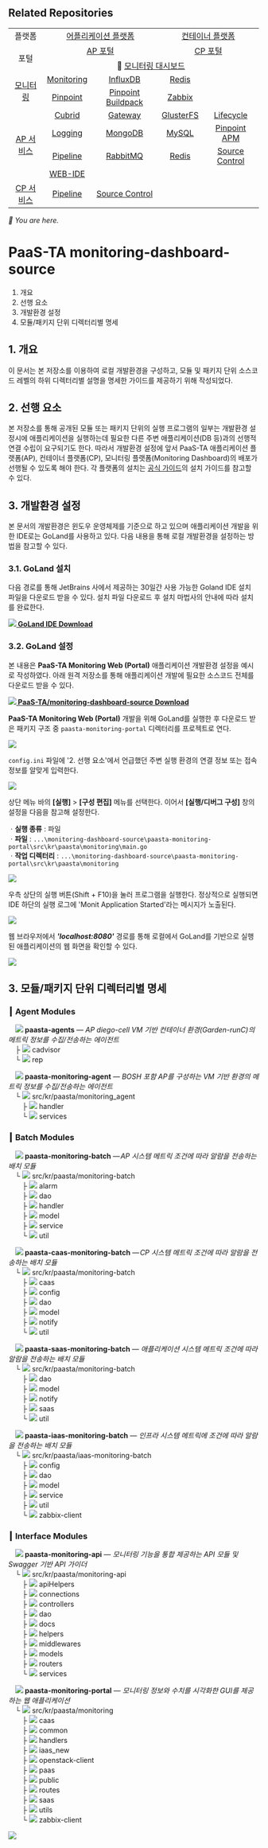## Related Repositories
<table>
  <tr>
    <td colspan=2 align=center>플랫폼</td>
    <td colspan=2 align=center><a href="https://github.com/PaaS-TA/paasta-deployment">어플리케이션 플랫폼</a></td>
    <td colspan=2 align=center><a href="https://github.com/PaaS-TA/paas-ta-container-platform">컨테이너 플랫폼</a></td>
  </tr>
  <tr>
    <td colspan=2 rowspan=2 align=center>포털</td>
    <td colspan=2 align=center><a href="https://github.com/PaaS-TA/portal-deployment">AP 포털</a></td>
    <td colspan=2 align=center><a href="https://github.com/PaaS-TA/container-platform-portal-release">CP 포털</a></td>
  </tr>
  <tr align=center>
    <td colspan=4>🚩 <a href="https://github.com/PaaS-TA/monitoring-dashboard-source">모니터링 대시보드</a></td>
  </tr>
  <tr align=center>
    <td rowspan=2 colspan=2><a href="https://github.com/PaaS-TA/monitoring-deployment">모니터링</a></td>
    <td><a href="https://github.com/PaaS-TA/monitoring-dashboard-release">Monitoring</a></td>
    <td><a href="https://github.com/PaaS-TA/monitoring-influxdb-release">InfluxDB</a></td>
    <td><a href="https://github.com/PaaS-TA/monitoring-redis-release">Redis</a></td>
    <td></td>
  </tr>
  <tr align=center>
    <td><a href="https://github.com/PaaS-TA/monitoring-pinpoint-release">Pinpoint</td>
    <td><a href="https://github.com/PaaS-TA/monitoring-pinpoint-buildpack">Pinpoint Buildpack</td>
    <td><a href="https://github.com/PaaS-TA/monitoring-zabbix-release">Zabbix</a></td>
    <td></td>
  </tr>
  </tr>
  <tr align=center>
    <td rowspan=4 colspan=2><a href="https://github.com/PaaS-TA/service-deployment">AP 서비스</a></td>
    <td><a href="https://github.com/PaaS-TA/PAAS-TA-CUBRID-RELEASE">Cubrid</a></td>
    <td><a href="https://github.com/PaaS-TA/PAAS-TA-API-GATEWAY-SERVICE-RELEASE">Gateway</a></td>
    <td><a href="https://github.com/PaaS-TA/PAAS-TA-GLUSTERFS-RELEASE">GlusterFS</a></td>
    <td><a href="https://github.com/PaaS-TA/PAAS-TA-APP-LIFECYCLE-SERVICE-RELEASE">Lifecycle</a></td>
  </tr>
  <tr align=center>
    <td><a href="https://github.com/PaaS-TA/PAAS-TA-LOGGING-SERVICE-RELEASE">Logging</a></td>
    <td><a href="https://github.com/PaaS-TA/PAAS-TA-MONGODB-SHARD-RELEASE">MongoDB</a></td>
    <td><a href="https://github.com/PaaS-TA/PAAS-TA-MYSQL-RELEASE">MySQL</a></td>
    <td><a href="https://github.com/PaaS-TA/PAAS-TA-PINPOINT-RELEASE">Pinpoint APM</a></td>
  </tr>
  <tr align=center>
    <td><a href="https://github.com/PaaS-TA/PAAS-TA-DELIVERY-PIPELINE-RELEASE">Pipeline</a></td>
    <td align=center><a href="https://github.com/PaaS-TA/rabbitmq-release">RabbitMQ</a></td>
    <td><a href="https://github.com/PaaS-TA/PAAS-TA-ON-DEMAND-REDIS-RELEASE">Redis</a></td>
    <td><a href="https://github.com/PaaS-TA/PAAS-TA-SOURCE-CONTROL-RELEASE">Source Control</a></td>
  </tr>
  <tr align=center>
    <td><a href="https://github.com/PaaS-TA/PAAS-TA-WEB-IDE-RELEASE-NEW">WEB-IDE</a></td>
    <td></td>
    <td></td>
    <td></td>
  </tr>
  <tr align=center>
    <td rowspan=1 colspan=2><a href="https://github.com/PaaS-TA/paas-ta-container-platform-deployment">CP 서비스</a></td>
    <td><a href="https://github.com/PaaS-TA/container-platform-pipeline-release">Pipeline</a></td>
    <td><a href="https://github.com/PaaS-TA/container-platform-source-control-release">Source Control</a></td>
    <td></td>
    <td></td>
  </tr>
</table>
<i>🚩 You are here.</i>


# PaaS-TA monitoring-dashboard-source
1. 개요
2. 선행 요소
3. 개발환경 설정
4. 모듈/패키지 단위 디렉터리별 명세


## 1. 개요
이 문서는 본 저장소를 이용하여 로컬 개발환경을 구성하고, 모듈 및 패키지 단위 소스코드 레벨의 하위 디렉터리별 설명을 명세한 가이드를 제공하기 위해 작성되었다.


## 2. 선행 요소
본 저장소를 통해 공개된 모듈 또는 패키지 단위의 실행 프로그램의 일부는 개발환경 설정시에 애플리케이션을 실행하는데 필요한 다른 주변 애플리케이션(DB 등)과의 선행적 연결 수립이 요구되기도 한다. 따라서 개발환경 설정에 앞서 PaaS-TA 애플리케이션 플랫폼(AP), 컨테이너 플랫폼(CP), 모니터링 플랫폼(Monitoring Dashboard)의 배포가 선행될 수 있도록 해야 한다. 각 플랫폼의 설치는 [공식 가이드](https://github.com/PaaS-TA/Guide)의 설치 가이드를 참고할 수 있다.


## 3. 개발환경 설정
본 문서의 개발환경은 윈도우 운영체제를 기준으로 하고 있으며 애플리케이션 개발을 위한 IDE로는 GoLand를 사용하고 있다. 다음 내용을 통해 로컬 개발환경을 설정하는 방법을 참고할 수 있다.


### 3.1. GoLand 설치
다음 경로를 통해 JetBrains 사에서 제공하는 30일간 사용 가능한 Goland IDE 설치 파일을 다운로드 받을 수 있다. 설치 파일 다운로드 후 설치 마법사의 안내에 따라 설치를 완료한다.

**[![](images/goland.png) GoLand IDE Download](https://www.jetbrains.com/go/download/#section=windows)**


### 3.2. GoLand 설정
본 내용은 **PaaS-TA Monitoring Web (Portal)** 애플리케이션 개발환경 설정을 예시로 작성하였다. 아래 원격 저장소를 통해 애플리케이션 개발에 필요한 소스코드 전체를 다운로드 받을 수 있다.

**[![](images/github.png) PaaS-TA/monitoring-dashboard-source Download](https://github.com/PaaS-TA/monitoring-dashboard-source)**

**PaaS-TA Monitoring Web (Portal)** 개발을 위해 GoLand를 실행한 후 다운로드 받은 패키지 구조 중 `paasta-monitoring-portal` 디렉터리를 프로젝트로 연다.

![](images/goland_01.png)

`config.ini` 파일에 '2. 선행 요소'에서 언급했던 주변 실행 환경의 연결 정보 또는 접속 정보를 알맞게 입력한다.

![](images/goland_02.png)

상단 메뉴 바의 **[실행]** > **[구성 편집]** 메뉴를 선택한다. 이어서 **[실행/디버그 구성]** 창의 설정을 다음을 참고해 설정한다.

ㆍ**실행 종류** : 파일  
ㆍ**파일** : `...\monitoring-dashboard-source\paasta-monitoring-portal\src\kr\paasta\monitoring\main.go`  
ㆍ**작업 디렉터리** : `...\monitoring-dashboard-source\paasta-monitoring-portal\src\kr\paasta\monitoring`

![](images/goland_03.png)

우측 상단의 실행 버튼(Shift + F10)을 눌러 프로그램을 실행한다. 정상적으로 실행되면 IDE 하단의 실행 로그에 'Monit Application Started'라는 메시지가 노출된다.

![](images/goland_04.png)

웹 브라우저에서 **_'localhost:8080'_** 경로를 통해 로컬에서 GoLand를 기반으로 실행된 애플리케이션의 웹 화면을 확인할 수 있다. 

![](images/goland_05.png)


## 3. 모듈/패키지 단위 디렉터리별 명세
### ┃ Agent Modules
　**![](images/folder.png) paasta-agents** ― _AP diego-cell VM 기반 컨테이너 환경(Garden-runC)의 메트릭 정보를 수집/전송하는 에이전트_  
　├ ![](images/folder2.png) cadvisor  
　└ ![](images/folder2.png) rep

　**![](images/folder.png) paasta-monitoring-agent** ― _BOSH 포함 AP를 구성하는 VM 기반 환경의 메트릭 정보를 수집/전송하는 에이전트_  
　└ ![](images/folder2.png) src/kr/paasta/monitoring_agent  
　　├ ![](images/folder2.png) handler  
　　└ ![](images/folder2.png) services

### ┃ Batch Modules
　**![](images/folder.png) paasta-monitoring-batch** ― _AP 시스템 메트릭 조건에 따라 알람을 전송하는 배치 모듈_  
　└ ![](images/folder2.png) src/kr/paasta/monitoring-batch  
　　├ ![](images/folder2.png) alarm  
　　├ ![](images/folder2.png) dao  
　　├ ![](images/folder2.png) handler  
　　├ ![](images/folder2.png) model  
　　├ ![](images/folder2.png) service  
　　└ ![](images/folder2.png) util
  
　**![](images/folder.png) paasta-caas-monitoring-batch** ― _CP 시스템 메트릭 조건에 따라 알람을 전송하는 배치 모듈_  
　└ ![](images/folder2.png) src/kr/paasta/monitoring-batch  
　　├ ![](images/folder2.png) caas  
　　├ ![](images/folder2.png) config  
　　├ ![](images/folder2.png) dao  
　　├ ![](images/folder2.png) model  
　　├ ![](images/folder2.png) notify  
　　└ ![](images/folder2.png) util

　**![](images/folder.png) paasta-saas-monitoring-batch** ― _애플리케이션 시스템 메트릭 조건에 따라 알람을 전송하는 배치 모듈_  
　└ ![](images/folder2.png) src/kr/paasta/monitoring-batch  
　　├ ![](images/folder2.png) dao  
　　├ ![](images/folder2.png) model  
　　├ ![](images/folder2.png) notify  
　　├ ![](images/folder2.png) saas  
　　└ ![](images/folder2.png) util

　**![](images/folder.png) paasta-iaas-monitoring-batch** ― _인프라 시스템 메트릭에 조건에 따라 알람을 전송하는 배치 모듈_  
　└ ![](images/folder2.png) src/kr/paasta/iaas-monitoring-batch  
　　├ ![](images/folder2.png) config  
　　├ ![](images/folder2.png) dao  
　　├ ![](images/folder2.png) model  
　　├ ![](images/folder2.png) service  
　　├ ![](images/folder2.png) util  
　　└ ![](images/folder2.png) zabbix-client


### ┃ Interface Modules
　**![](images/folder.png) paasta-monitoring-api** ― _모니터링 기능을 통합 제공하는 API 모듈 및 Swagger 기반 API 가이더_  
　└ ![](images/folder2.png) src/kr/paasta/monitoring-api  
　　├ ![](images/folder2.png) apiHelpers  
　　├ ![](images/folder2.png) connections  
　　├ ![](images/folder2.png) controllers  
　　├ ![](images/folder2.png) dao  
　　├ ![](images/folder2.png) docs  
　　├ ![](images/folder2.png) helpers  
　　├ ![](images/folder2.png) middlewares  
　　├ ![](images/folder2.png) models  
　　├ ![](images/folder2.png) routers  
　　└ ![](images/folder2.png) services

　**![](images/folder.png) paasta-monitoring-portal** ― _모니터링 정보와 수치를 시각화한 GUI를 제공하는 웹 애플리케이션_  
　└ ![](images/folder2.png) src/kr/paasta/monitoring  
　　├ ![](images/folder2.png) caas  
　　├ ![](images/folder2.png) common  
　　├ ![](images/folder2.png) handlers  
　　├ ![](images/folder2.png) iaas_new  
　　├ ![](images/folder2.png) openstack-client  
　　├ ![](images/folder2.png) paas  
　　├ ![](images/folder2.png) public  
　　├ ![](images/folder2.png) routes  
　　├ ![](images/folder2.png) saas  
　　├ ![](images/folder2.png) utils  
　　└ ![](images/folder2.png) zabbix-client


![](images/warning.png)
